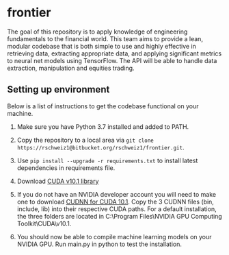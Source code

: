 # frontier

The goal of this repository is to apply knowledge of engineering fundamentals to the financial world. This team aims to provide a lean, modular codebase that is both simple to use and highly effective in retrieving data, extracting appropriate data, and applying significant metrics to neural net models using TensorFlow. The API will be able to handle data extraction, manipulation and equities trading.

## Setting up environment

Below is a list of instructions to get the codebase functional on your machine.

1. Make sure you have Python 3.7 installed and added to PATH.

2. Copy the repository to a local area via `git clone https://rschweiz1@bitbucket.org/rschweiz1/frontier.git`.

3. Use `pip install --upgrade -r requirements.txt` to install latest dependencies in requirements file.

4. Download [CUDA v10.1 library](https://developer.nvidia.com/cuda-toolkit-archive)

5. If you do not have an NVIDIA developer account you will need to make one to download [CUDNN for CUDA 10.1](https://developer.nvidia.com/rdp/cudnn-download). Copy the 3 CUDNN files (bin, include, lib) into their respective CUDA paths. For a default installation, the three folders are located in C:\Program Files\NVIDIA GPU Computing Toolkit\CUDA\v10.1.

6. You should now be able to compile machine learning models on your NVIDIA GPU. Run main.py in python to test the installation.
